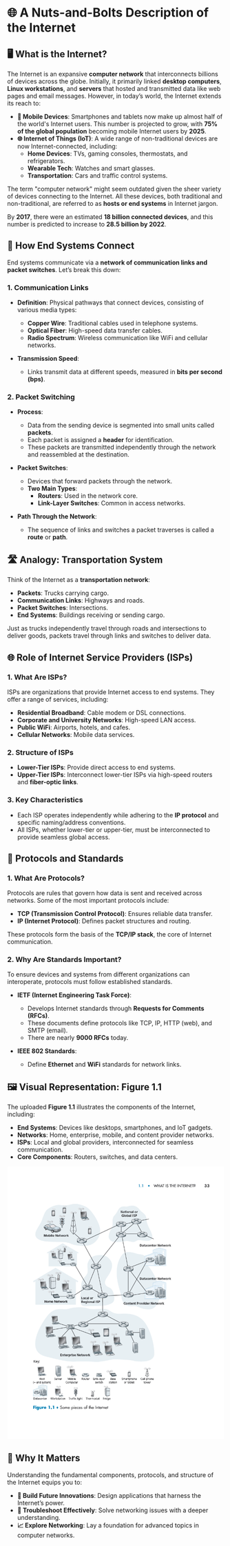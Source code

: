 # 🌐 **A Nuts-and-Bolts Description of the Internet**

## 🖥️ **What is the Internet?**

The Internet is an expansive **computer network** that interconnects billions of devices across the globe. Initially, it primarily linked **desktop computers**, **Linux workstations**, and **servers** that hosted and transmitted data like web pages and email messages. However, in today’s world, the Internet extends its reach to:  

- **📱 Mobile Devices**: Smartphones and tablets now make up almost half of the world's Internet users. This number is projected to grow, with **75% of the global population** becoming mobile Internet users by **2025**.  
- **🌐 Internet of Things (IoT)**: A wide range of non-traditional devices are now Internet-connected, including:  
  - **Home Devices**: TVs, gaming consoles, thermostats, and refrigerators.  
  - **Wearable Tech**: Watches and smart glasses.  
  - **Transportation**: Cars and traffic control systems.  

The term "computer network" might seem outdated given the sheer variety of devices connecting to the Internet. All these devices, both traditional and non-traditional, are referred to as **hosts or end systems** in Internet jargon.  

By **2017**, there were an estimated **18 billion connected devices**, and this number is predicted to increase to **28.5 billion by 2022**.  


## 🔗 **How End Systems Connect**
End systems communicate via a **network of communication links and packet switches**. Let’s break this down:  

### 1. **Communication Links**
- **Definition**: Physical pathways that connect devices, consisting of various media types:  
  - **Copper Wire**: Traditional cables used in telephone systems.  
  - **Optical Fiber**: High-speed data transfer cables.  
  - **Radio Spectrum**: Wireless communication like WiFi and cellular networks.  

- **Transmission Speed**:  
  - Links transmit data at different speeds, measured in **bits per second (bps)**.  

### 2. **Packet Switching**
- **Process**:  
  - Data from the sending device is segmented into small units called **packets**.  
  - Each packet is assigned a **header** for identification.  
  - These packets are transmitted independently through the network and reassembled at the destination.  

- **Packet Switches**:  
  - Devices that forward packets through the network.  
  - **Two Main Types**:  
    - **Routers**: Used in the network core.  
    - **Link-Layer Switches**: Common in access networks.  

- **Path Through the Network**:  
  - The sequence of links and switches a packet traverses is called a **route** or **path**.  


## 🛣️ **Analogy: Transportation System**
Think of the Internet as a **transportation network**:  
- **Packets**: Trucks carrying cargo.  
- **Communication Links**: Highways and roads.  
- **Packet Switches**: Intersections.  
- **End Systems**: Buildings receiving or sending cargo.  

Just as trucks independently travel through roads and intersections to deliver goods, packets travel through links and switches to deliver data.  


## 🌐 **Role of Internet Service Providers (ISPs)**

### 1. **What Are ISPs?**
ISPs are organizations that provide Internet access to end systems. They offer a range of services, including:  
- **Residential Broadband**: Cable modem or DSL connections.  
- **Corporate and University Networks**: High-speed LAN access.  
- **Public WiFi**: Airports, hotels, and cafes.  
- **Cellular Networks**: Mobile data services.  

### 2. **Structure of ISPs**
- **Lower-Tier ISPs**: Provide direct access to end systems.  
- **Upper-Tier ISPs**: Interconnect lower-tier ISPs via high-speed routers and **fiber-optic links**.  

### 3. **Key Characteristics**
- Each ISP operates independently while adhering to the **IP protocol** and specific naming/address conventions.  
- All ISPs, whether lower-tier or upper-tier, must be interconnected to provide seamless global access.  


## 📜 **Protocols and Standards**

### 1. **What Are Protocols?**
Protocols are rules that govern how data is sent and received across networks. Some of the most important protocols include:  
- **TCP (Transmission Control Protocol)**: Ensures reliable data transfer.  
- **IP (Internet Protocol)**: Defines packet structures and routing.  

These protocols form the basis of the **TCP/IP stack**, the core of Internet communication.  

### 2. **Why Are Standards Important?**
To ensure devices and systems from different organizations can interoperate, protocols must follow established standards.  

- **IETF (Internet Engineering Task Force)**:  
  - Develops Internet standards through **Requests for Comments (RFCs)**.  
  - These documents define protocols like TCP, IP, HTTP (web), and SMTP (email).  
  - There are nearly **9000 RFCs** today.  

- **IEEE 802 Standards**:  
  - Define **Ethernet** and **WiFi** standards for network links.  


## 🖼️ **Visual Representation: Figure 1.1**
The uploaded **Figure 1.1** illustrates the components of the Internet, including:  
- **End Systems**: Devices like desktops, smartphones, and IoT gadgets.  
- **Networks**: Home, enterprise, mobile, and content provider networks.  
- **ISPs**: Local and global providers, interconnected for seamless communication.  
- **Core Components**: Routers, switches, and data centers.  

<div align="center">
<img src="../images/figure1.1.png" alt="Figure 1.1" width="600"/>
</div>

## 🚀 **Why It Matters**
Understanding the fundamental components, protocols, and structure of the Internet equips you to:  
- **🌟 Build Future Innovations**: Design applications that harness the Internet’s power.  
- **🔧 Troubleshoot Effectively**: Solve networking issues with a deeper understanding.  
- **📈 Explore Networking**: Lay a foundation for advanced topics in computer networks.  

